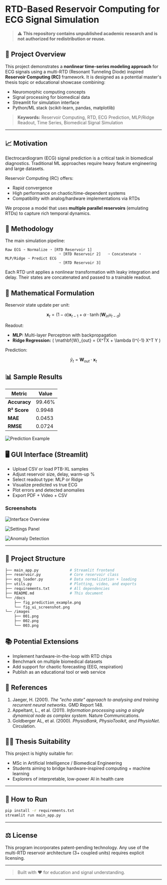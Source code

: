 # RTD-Based Reservoir Computing for ECG Signal Simulation

> ⚠️ **This repository contains unpublished academic research and is not authorized for redistribution or reuse.**

## 🧠 Project Overview

This project demonstrates a **nonlinear time-series modeling approach** for ECG signals using a multi-RTD (Resonant Tunneling Diode) inspired **Reservoir Computing (RC)** framework. It is designed as a potential master's thesis topic or educational showcase combining:

- Neuromorphic computing concepts
- Signal processing for biomedical data
- Streamlit for simulation interface
- Python/ML stack (scikit-learn, pandas, matplotlib)

> **Keywords:** Reservoir Computing, RTD, ECG Prediction, MLP/Ridge Readout, Time Series, Biomedical Signal Simulation

---

## 📈 Motivation

Electrocardiogram (ECG) signal prediction is a critical task in biomedical diagnostics. Traditional ML approaches require heavy feature engineering and large datasets.

Reservoir Computing (RC) offers:

- Rapid convergence
- High performance on chaotic/time-dependent systems
- Compatibility with analog/hardware implementations via RTDs

We propose a model that uses **multiple parallel reservoirs** (emulating RTDs) to capture rich temporal dynamics.


## 🧪 Methodology

The main simulation pipeline:

```
Raw ECG ➝ Normalize ➝ [RTD Reservoir 1]
                        ➝ [RTD Reservoir 2]   ➝ Concatenate ➝ MLP/Ridge ➝ Predict ECG
                        ➝ [RTD Reservoir 3]
```

Each RTD unit applies a nonlinear transformation with leaky integration and delay. Their states are concatenated and passed to a trainable readout.


## 🧮 Mathematical Formulation

Reservoir state update per unit:

$$
\mathbf{x}_t = (1 - \alpha) \mathbf{x}_{t-1} + \alpha \cdot \tanh(\mathbf{W}_{in} u_{t-d})
$$

Readout:

- **MLP:** Multi-layer Perceptron with backpropagation
- **Ridge Regression:** \( \mathbf{W}_{out} = (X^TX + \lambda I)^{-1} X^T Y \)

Prediction:

$$
\hat{y}_t = \mathbf{W}_{out} \cdot \mathbf{x}_t
$$


## 📊 Sample Results

| Metric       | Value    |
|--------------|----------|
| **Accuracy** | 99.46%   |
| **R² Score** | 0.9948   |
| **MAE**      | 0.0453   |
| **RMSE**     | 0.0724   |

![Prediction Example](docs/fig_prediction_example.png)


## 🖥️ GUI Interface (Streamlit)

- Upload CSV or load PTB-XL samples
- Adjust reservoir size, delay, warm-up %
- Select readout type: MLP or Ridge
- Visualize predicted vs true ECG
- Plot errors and detected anomalies
- Export PDF + Video + CSV

### Screenshots

![Interface Overview](images/001.png)

![Settings Panel](images/002.png)

![Anomaly Detection](images/003.png)

---

## 📂 Project Structure

```bash
├── main_app.py              # Streamlit frontend
├── reservoir.py             # Core reservoir class
├── ecg_loader.py            # Data normalization + loading
├── utils.py                 # Plotting, video, and exports
├── requirements.txt         # All dependencies
├── README.md                # This document
└── /docs
    ├── fig_prediction_example.png
    └── fig_ui_screenshot.png
└── /images
    ├── 001.png
    ├── 002.png
    └── 003.png
```


## 📚 Potential Extensions

- Implement hardware-in-the-loop with RTD chips
- Benchmark on multiple biomedical datasets
- Add support for chaotic forecasting (EEG, respiration)
- Publish as an educational tool or web service


## 📘 References

1. Jaeger, H. (2001). *The "echo state" approach to analysing and training recurrent neural networks.* GMD Report 148.
2. Appeltant, L., et al. (2011). *Information processing using a single dynamical node as complex system.* Nature Communications.
3. Goldberger AL, et al. (2000). *PhysioBank, PhysioToolkit, and PhysioNet.* Circulation.


## 🧑‍🎓 Thesis Suitability

This project is highly suitable for:

- MSc in Artificial Intelligence / Biomedical Engineering
- Students aiming to bridge hardware-inspired computing + machine learning
- Explorers of interpretable, low-power AI in health care

---

## 📌 How to Run

```bash
pip install -r requirements.txt
streamlit run main_app.py
```

---

## ⚖️ License

This program incorporates patent-pending technology. Any use of the multi-RTD reservoir 
architecture (3+ coupled units) requires explicit licensing.

---

> Built with ❤️ for education and signal understanding.

---
